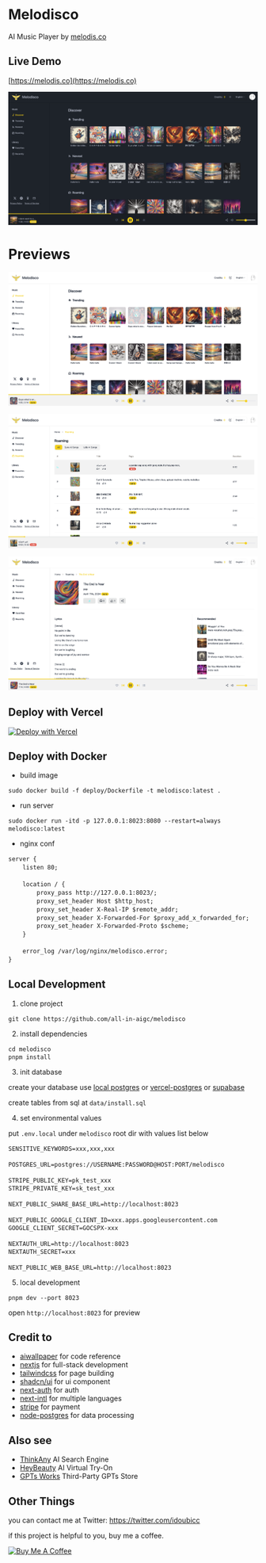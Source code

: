 # Melodisco

AI Music Player by [melodis.co](https://melodis.co)

## Live Demo

[https://melodis.co](https://melodis.co)

![dark](./public/previews/dark.png)

# Previews

![light](./public/previews/light.png)

![list](./public/previews/list.png)

![detail](./public/previews/detail.png)

## Deploy with Vercel

[![Deploy with Vercel](https://vercel.com/button)](https://vercel.com/new/clone?repository-url=https%3A%2F%2Fgithub.com%2Fall-in-aigc%2Fmelodisco&env=POSTGRES_URL,STRIPE_PUBLIC_KEY,STRIPE_PRIVATE_KEY,NEXT_PUBLIC_SHARE_BASE_URL,NEXT_PUBLIC_GOOGLE_CLIENT_ID,GOOGLE_CLIENT_SECRET,NEXTAUTH_URL,NEXTAUTH_SECRET,NEXT_PUBLIC_WEB_BASE_URL,SENSITIVE_KEYWORDS&envDescription=POSTGRES_URL%20needed%20for%20the%20application&project-name=my-ai-music-project&repository-name=my-ai-music-project&redirect-url=https%3A%2F%2Fmelodis.co&demo-title=Melodisco&demo-description=AI%20Music%20Player&demo-url=https%3A%2F%2Fmelodis.co&demo-image=https%3A%2F%2Fraw.githubusercontent.com%2Fall-in-aigc%2Fmelodisco%2Fmain%2Fpublic%2Fpreviews%2Flight.png)

## Deploy with Docker

- build image

```shell
sudo docker build -f deploy/Dockerfile -t melodisco:latest .
```

- run server

```shell
sudo docker run -itd -p 127.0.0.1:8023:8080 --restart=always melodisco:latest
```

- nginx conf

```txt
server {
    listen 80;

    location / {
        proxy_pass http://127.0.0.1:8023/;
        proxy_set_header Host $http_host;
        proxy_set_header X-Real-IP $remote_addr;
        proxy_set_header X-Forwarded-For $proxy_add_x_forwarded_for;
        proxy_set_header X-Forwarded-Proto $scheme;
    }

    error_log /var/log/nginx/melodisco.error;
}
```

## Local Development

1. clone project

```shell
git clone https://github.com/all-in-aigc/melodisco
```

2. install dependencies

```shell
cd melodisco
pnpm install
```

3. init database

create your database use [local postgres](https://wiki.postgresql.org/wiki/Homebrew) or [vercel-postgres](https://vercel.com/docs/storage/vercel-postgres) or [supabase](https://supabase.com/)

create tables from sql at `data/install.sql`

4. set environmental values

put `.env.local` under `melodisco` root dir with values list below

```
SENSITIVE_KEYWORDS=xxx,xxx,xxx

POSTGRES_URL=postgres://USERNAME:PASSWORD@HOST:PORT/melodisco

STRIPE_PUBLIC_KEY=pk_test_xxx
STRIPE_PRIVATE_KEY=sk_test_xxx

NEXT_PUBLIC_SHARE_BASE_URL=http://localhost:8023

NEXT_PUBLIC_GOOGLE_CLIENT_ID=xxx.apps.googleusercontent.com
GOOGLE_CLIENT_SECRET=GOCSPX-xxx

NEXTAUTH_URL=http://localhost:8023
NEXTAUTH_SECRET=xxx

NEXT_PUBLIC_WEB_BASE_URL=http://localhost:8023
```

5. local development

```shell
pnpm dev --port 8023
```

open `http://localhost:8023` for preview

## Credit to

- [aiwallpaper](https://aiwallpaper.shop) for code reference
- [nextjs](https://nextjs.org/docs) for full-stack development
- [tailwindcss](https://tailwindcss.com/) for page building
- [shadcn/ui](https://ui.shadcn.com/docs/installation/next) for ui component
- [next-auth](https://next-auth.js.org/getting-started/example) for auth
- [next-intl](https://next-intl-docs.vercel.app/docs/getting-started) for multiple languages
- [stripe](https://stripe.com/docs/development) for payment
- [node-postgres](https://node-postgres.com/) for data processing

## Also see

- [ThinkAny](https://thinkany.ai) AI Search Engine
- [HeyBeauty](https://heybeauty.ai) AI Virtual Try-On
- [GPTs Works](https://gpts.works) Third-Party GPTs Store

## Other Things

you can contact me at Twitter: https://twitter.com/idoubicc

if this project is helpful to you, buy me a coffee.

<a href="https://www.buymeacoffee.com/idoubi" target="_blank"><img src="https://cdn.buymeacoffee.com/buttons/default-orange.png" alt="Buy Me A Coffee" height="41" width="174"></a>
